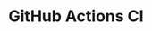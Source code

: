 # GitHub Actions CI




























































































































































































































































































































































































































































































































































































































































































































































































































































































































































































































































































































































































































































































































































